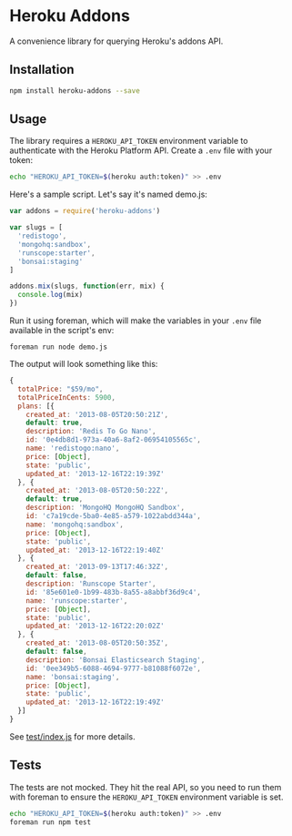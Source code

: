 # Heroku Addons

A convenience library for querying Heroku's addons API.

## Installation

```sh
npm install heroku-addons --save
```

## Usage

The library requires a `HEROKU_API_TOKEN` environment variable to authenticate
with the Heroku Platform API. Create a `.env` file with your token:

```sh
echo "HEROKU_API_TOKEN=$(heroku auth:token)" >> .env
```

Here's a sample script. Let's say it's named demo.js:

```js
var addons = require('heroku-addons')

var slugs = [
  'redistogo',
  'mongohq:sandbox',
  'runscope:starter',
  'bonsai:staging'
]

addons.mix(slugs, function(err, mix) {
  console.log(mix)
})
```

Run it using foreman, which will make the variables in your `.env` file available in the script's env:

```
foreman run node demo.js
```

The output will look something like this:

```js
{
  totalPrice: "$59/mo",
  totalPriceInCents: 5900,
  plans: [{
    created_at: '2013-08-05T20:50:21Z',
    default: true,
    description: 'Redis To Go Nano',
    id: '0e4db8d1-973a-40a6-8af2-06954105565c',
    name: 'redistogo:nano',
    price: [Object],
    state: 'public',
    updated_at: '2013-12-16T22:19:39Z'
  }, {
    created_at: '2013-08-05T20:50:22Z',
    default: true,
    description: 'MongoHQ MongoHQ Sandbox',
    id: 'c7a19cde-5ba0-4e85-a579-1022abdd344a',
    name: 'mongohq:sandbox',
    price: [Object],
    state: 'public',
    updated_at: '2013-12-16T22:19:40Z'
  }, {
    created_at: '2013-09-13T17:46:32Z',
    default: false,
    description: 'Runscope Starter',
    id: '85e601e0-1b99-483b-8a55-a8abbf36d9c4',
    name: 'runscope:starter',
    price: [Object],
    state: 'public',
    updated_at: '2013-12-16T22:20:02Z'
  }, {
    created_at: '2013-08-05T20:50:35Z',
    default: false,
    description: 'Bonsai Elasticsearch Staging',
    id: '0ee349b5-6088-4694-9777-b81088f6072e',
    name: 'bonsai:staging',
    price: [Object],
    state: 'public',
    updated_at: '2013-12-16T22:19:49Z'
  }]
}
```

See [test/index.js](test/index.js) for more details.

## Tests

The tests are not mocked. They hit the real API, so you need to run them with
foreman to ensure the `HEROKU_API_TOKEN` environment variable is set.

```sh
echo "HEROKU_API_TOKEN=$(heroku auth:token)" >> .env
foreman run npm test
```
